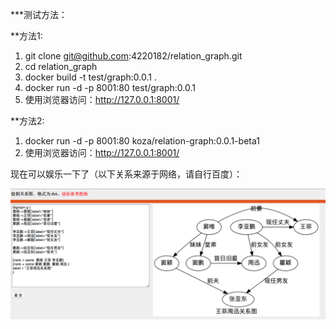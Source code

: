 ***测试方法：

**方法1: 

1. git clone git@github.com:4220182/relation_graph.git
2. cd relation_graph
2. docker build -t test/graph:0.0.1 .
3. docker run -d -p 8001:80 test/graph:0.0.1
4. 使用浏览器访问：http://127.0.0.1:8001/ 

**方法2:

1. docker run -d -p 8001:80 koza/relation-graph:0.0.1-beta1
2. 使用浏览器访问：http://127.0.0.1:8001/ 

现在可以娱乐一下了（以下关系来源于网络，请自行百度）：

![avatar](/static/images/sample.png)
